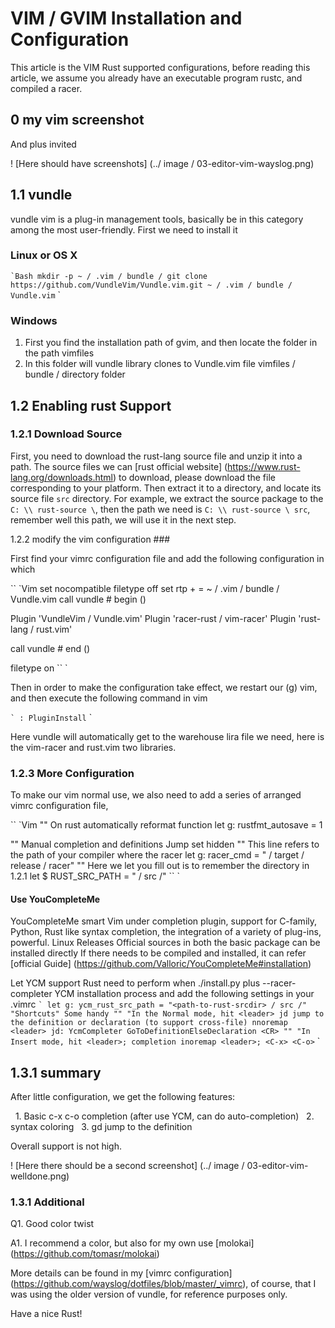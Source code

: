 # VIM / GVIM Installation and Configuration

This article is the VIM Rust supported configurations, before reading this article, we assume you already have an executable program rustc, and compiled a racer.

## 0 my vim screenshot

And plus invited

! [Here should have screenshots] (../ image / 03-editor-vim-wayslog.png)

## 1.1 vundle

vundle vim is a plug-in management tools, basically be in this category among the most user-friendly.
First we need to install it

### Linux or OS X
`` `Bash
mkdir -p ~ / .vim / bundle /
git clone https://github.com/VundleVim/Vundle.vim.git ~ / .vim / bundle / Vundle.vim
`` `

### Windows

1. First you find the installation path of gvim, and then locate the folder in the path vimfiles
2. In this folder will vundle library clones to Vundle.vim file vimfiles / bundle / directory folder

## 1.2 Enabling rust Support

### 1.2.1 Download Source

First, you need to download the rust-lang source file and unzip it into a path.
The source files we can [rust official website] (https://www.rust-lang.org/downloads.html) to download, please download the file corresponding to your platform.
Then extract it to a directory, and locate its source file `src` directory.
For example, we extract the source package to the `C: \\ rust-source \`, then the path we need is `C: \\ rust-source \ src`, remember well this path, we will use it in the next step.

1.2.2 modify the vim configuration ###

First find your vimrc configuration file and add the following configuration in which

`` `Vim
set nocompatible
filetype off
set rtp + = ~ / .vim / bundle / Vundle.vim
call vundle # begin ()

Plugin 'VundleVim / Vundle.vim'
Plugin 'racer-rust / vim-racer'
Plugin 'rust-lang / rust.vim'

call vundle # end ()

filetype on
`` `

Then in order to make the configuration take effect, we restart our (g) vim, and then execute the following command in vim

`` `
: PluginInstall
`` `

Here vundle will automatically get to the warehouse lira file we need, here is the vim-racer and rust.vim two libraries.

### 1.2.3 More Configuration

To make our vim normal use, we also need to add a series of arranged vimrc configuration file,

`` `Vim
"" On rust automatically reformat function
let g: rustfmt_autosave = 1

"" Manual completion and definitions Jump
set hidden
"" This line refers to the path of your compiler where the racer
let g: racer_cmd = "<path-to-racer> / target / release / racer"
"" Here we let you fill out is to remember the directory in 1.2.1
let $ RUST_SRC_PATH = "<path-to-rust-srcdir> / src /"
`` `

#### Use YouCompleteMe

YouCompleteMe smart Vim under completion plugin, support for C-family, Python, Rust like syntax completion, the integration of a variety of plug-ins, powerful. Linux Releases Official sources in both the basic package can be installed directly If there needs to be compiled and installed, it can refer [official Guide] (https://github.com/Valloric/YouCompleteMe#installation)

Let YCM support Rust need to perform when ./install.py plus --racer-completer YCM installation process and add the following settings in your .vimrc
`` `
let g: ycm_rust_src_path = "<path-to-rust-srcdir> / src /"
"Shortcuts" Some handy
"" "In the Normal mode, hit <leader> jd jump to the definition or declaration (to support cross-file)
nnoremap <leader> jd: YcmCompleter GoToDefinitionElseDeclaration <CR>
"" "In Insert mode, hit <leader>; completion
inoremap <leader>; <C-x> <C-o>
`` `

## 1.3.1 summary

After little configuration, we get the following features:

  1. Basic c-x c-o completion (after use YCM, can do auto-completion)
  2. syntax coloring
  3. gd jump to the definition

Overall support is not high.

! [Here there should be a second screenshot] (../ image / 03-editor-vim-welldone.png)

### 1.3.1 Additional
Q1. Good color twist

A1. I recommend a color, but also for my own use [molokai] (https://github.com/tomasr/molokai)

More details can be found in my [vimrc configuration] (https://github.com/wayslog/dotfiles/blob/master/_vimrc), of course, that I was using the older version of vundle, for reference purposes only.

Have a nice Rust!
